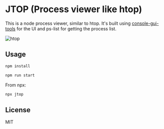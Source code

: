# JTOP (Process viewer like htop)

This is a node process viewer, similar to htop. It's built using [console-gui-tools](https://github.com/elius94/console-gui-tools) for the UI and ps-list for getting the process list.

![htop](https://user-images.githubusercontent.com/14907987/215077472-3fd24bd5-ec71-420d-bdcf-f518a8f5d837.gif)

## Usage

```sh
npm install

npm run start
```

From npx:

```sh
npx jtop
```

## License

MIT
